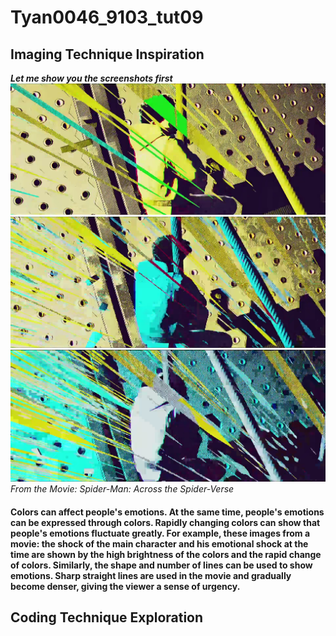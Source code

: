 # Tyan0046_9103_tut09

##  Imaging Technique Inspiration
***Let me show you the screenshots first***
![An image of movie](readmeImages/Spider-Man_Across_the_Spider-Verse_3.png)
![An image of movie](readmeImages/Spider-Man_Across_the_Spider-Verse_4.png)
![An image of movie](readmeImages/Spider-Man_Across_the_Spider-Verse_5.png )
*From the Movie: Spider-Man: Across the Spider-Verse*
####  Colors can affect people's emotions. At the same time, people's emotions can be expressed through colors. Rapidly changing colors can show that people's emotions fluctuate greatly. For example, these images from a movie: the shock of the main character and his emotional shock at the time are shown by the high brightness of the colors and the rapid change of colors. Similarly, the shape and number of lines can be used to show emotions. Sharp straight lines are used in the movie and gradually become denser, giving the viewer a sense of urgency.

##  Coding Technique Exploration